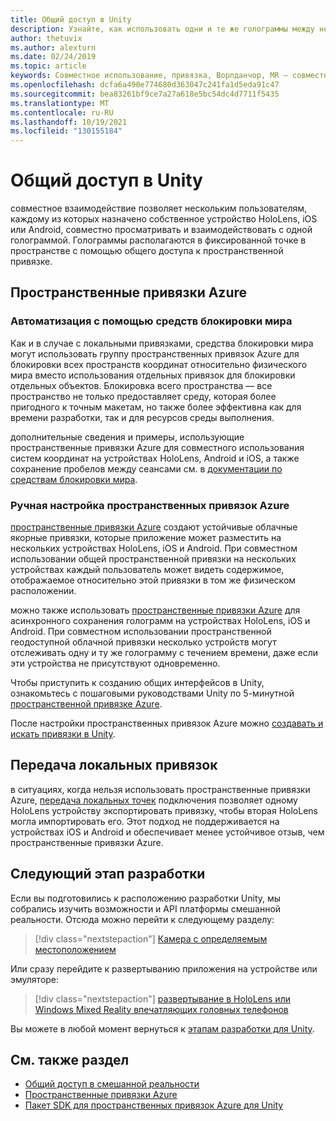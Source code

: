 ```yaml
---
title: Общий доступ в Unity
description: Узнайте, как использовать одни и те же голограммы между несколькими пользователями в приложении Unity с пространственными привязками Azure.
author: thetuvix
ms.author: alexturn
ms.date: 02/24/2019
ms.topic: article
keywords: Совместное использование, привязка, Ворлданчор, MR — совместное использование 250, Ворлданчортрансфербатч, Спатиалперцептион, Azure, пространственные привязки Azure, ASA, гарнитура смешанной реальности, гарнитура Windows Mixed Reality, гарнитура виртуальной реальности
ms.openlocfilehash: dcfa6a490e774680d363047c241fa1d5eda91c47
ms.sourcegitcommit: bea83261bf9ce7a27a618e5bc54dc4d7711f5435
ms.translationtype: MT
ms.contentlocale: ru-RU
ms.lasthandoff: 10/19/2021
ms.locfileid: "130155184"
---
```

# <a name="shared-experiences-in-unity"></a>Общий доступ в Unity

совместное взаимодействие позволяет нескольким пользователям, каждому из которых назначено собственное устройство HoloLens, iOS или Android, совместно просматривать и взаимодействовать с одной голограммой. Голограммы располагаются в фиксированной точке в пространстве с помощью общего доступа к пространственной привязке.

## <a name="azure-spatial-anchors"></a>Пространственные привязки Azure

### <a name="automated-with-world-locking-tools"></a>Автоматизация с помощью средств блокировки мира

Как и в случае с локальными привязками, средства блокировки мира могут использовать группу пространственных привязок Azure для блокировки всех пространств координат относительно физического мира вместо использования отдельных привязок для блокировки отдельных объектов. Блокировка всего пространства — все пространство не только предоставляет среду, которая более пригодного к точным макетам, но также более эффективна как для времени разработки, так и для ресурсов среды выполнения.

дополнительные сведения и примеры, использующие пространственные привязки Azure для совместного использования систем координат на устройствах HoloLens, Android и iOS, а также сохранение пробелов между сеансами см. в [документации по средствам блокировки мира](https://microsoft.github.io/MixedReality-WorldLockingTools-Unity/DocGen/Documentation/HowTos/WLT_ASA.html).

### <a name="manual-configuration-of-azure-spatial-anchors"></a>Ручная настройка пространственных привязок Azure

<a href="/azure/spatial-anchors/overview" target="_blank">пространственные привязки Azure</a> создают устойчивые облачные якорные привязки, которые приложение может разместить на нескольких устройствах HoloLens, iOS и Android.  При совместном использовании общей пространственной привязки на нескольких устройствах каждый пользователь может видеть содержимое, отображаемое относительно этой привязки в том же физическом расположении.

можно также использовать <a href="/azure/spatial-anchors/overview" target="_blank">пространственные привязки Azure</a> для асинхронного сохранения голограмм на устройствах HoloLens, iOS и Android.  При совместном использовании пространственной геодоступной облачной привязки несколько устройств могут отслеживать одну и ту же голограмму с течением времени, даже если эти устройства не присутствуют одновременно.

Чтобы приступить к созданию общих интерфейсов в Unity, ознакомьтесь с пошаговыми руководствами Unity по 5-минутной <a href="/azure/spatial-anchors/unity-overview" target="_blank">пространственной привязке Azure</a>.

После настройки пространственных привязок Azure можно <a href="/azure/spatial-anchors/concepts/create-locate-anchors-unity" target="_blank">создавать и искать привязки в Unity</a>.

## <a name="local-anchor-transfers"></a>Передача локальных привязок

в ситуациях, когда нельзя использовать пространственные привязки Azure, [передача локальных точек](../../out-of-scope/local-anchor-transfers-in-unity.md) подключения позволяет одному HoloLens устройству экспортировать привязку, чтобы вторая HoloLens могла импортировать его.  Этот подход не поддерживается на устройствах iOS и Android и обеспечивает менее устойчивое отзыв, чем пространственные привязки Azure.

## <a name="next-development-checkpoint"></a>Следующий этап разработки

Если вы подготовились к расположению разработки Unity, мы собрались изучить возможности и API платформы смешанной реальности. Отсюда можно перейти к следующему разделу:

> [!div class="nextstepaction"]
> [Камера с определяемым местоположением](locatable-camera-in-unity.md)

Или сразу перейдите к развертыванию приложения на устройстве или эмуляторе:

> [!div class="nextstepaction"]
> [развертывание в HoloLens или Windows Mixed Reality впечатляющих головных телефонов](../advanced-concepts/using-visual-studio.md)

Вы можете в любой момент вернуться к [этапам разработки для Unity](unity-development-overview.md#3-advanced-features).

## <a name="see-also"></a>См. также раздел
* [Общий доступ в смешанной реальности](../../design/shared-experiences-in-mixed-reality.md)
* <a href="/azure/spatial-anchors" target="_blank">Пространственные привязки Azure</a>
* <a href="/dotnet/api/Microsoft.Azure.SpatialAnchors" target="_blank">Пакет SDK для пространственных привязок Azure для Unity</a>
